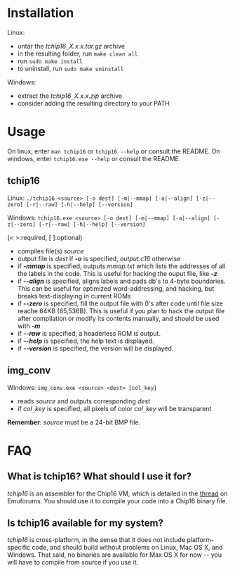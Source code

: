 # Installation #

Linux:
  * untar the _tchip16`_`X.x.x.tar.gz_ archive
  * in the resulting folder, run `make clean all`
  * run `sudo make install`
  * to uninstall, run `sudo make uninstall`

Windows:
  * extract the _tchip16`_`X.x.x.zip_ archive
  * consider adding the resulting directory to your PATH

# Usage #

On linux, enter `man tchip16` or `tchip16 --help` or consult the README.
On windows, enter `tchip16.exe --help` or consult the README.

## tchip16 ##

Linux: `./tchip16 <source> [-o dest] [-m|--mmap] [-a|--align] [-z|--zero] [-r|--raw] [-h|--help] [--version]`

Windows: `tchip16.exe <source> [-o dest] [-m|--mmap] [-a|--align] [-z|--zero] [-r|--raw] [-h|--help] [--version]`

(< >:required, [ ]:optional)

  * compiles file(s) _source_
  * output file is _dest_ if _**-o**_ is specified, _output.c16_ otherwise
  * if _**-mmap**_ is specified, outputs _mmap.txt_ which lists the addresses of all the labels in the code. This is useful for hacking the ouput file, like _**-z**_
  * if _**--align**_ is specified, aligns labels and pads db's to 4-byte boundaries. This can be useful for optimized word-addressing, and hacking, but breaks text-displaying in current ROMs
  * if _**--zero**_ is specified, fill the output file with 0's after code until file size reache 64KB (65,536B). This is useful if you plan to hack the output file after compilation or modify its contents manually, and should be used with _**-m**_
  * if _**--raw**_ is specified, a headerless ROM is output.
  * if _**--help**_ is specified, the help text is displayed.
  * if _**--version**_ is specified, the version will be displayed.

## img\_conv ##

Windows: `img_conv.exe <source> <dest> [col_key]`

  * reads _source_ and outputs corresponding _dest_
  * if _col`_`key_ is specified, all pixels of color _col`_`key_ will be transparent

**Remember**: _source_ must be a 24-bit BMP file.

# FAQ #

## What is tchip16? What should I use it for? ##

_tchip16_ is an assembler for the Chip16 VM, which is detailed in the [thread](http://forums.ngemu.com/showthread.php?t=145620) on Emuforums.
You should use it to compile your code into a Chip16 binary file.

## Is tchip16 available for my system? ##

_tchip16_ is cross-platform, in the sense that it does not include platform-specific code, and should build without problems on Linux, Mac OS X, and Windows.
That said, no binaries are available for Max OS X for now -- you will have to compile from source if you use it.